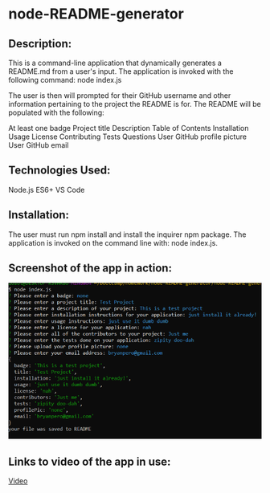 # node-README-generator

## Description:

This is a command-line application that dynamically generates a README.md from a user's input. The application is invoked with the following command:
node index.js

The user is then will prompted for their GitHub username and other information pertaining to the project the README is for.
The README will be populated with the following:

At least one badge
Project title
Description
Table of Contents
Installation
Usage
License
Contributing
Tests
Questions
User GitHub profile picture
User GitHub email

## Technologies Used:

Node.js
ES6+
VS Code

## Installation:

The user must run npm install and install the inquirer npm package. The application is invoked on the command line with: node index.js.

## Screenshot of the app in action:

![](images/readmeTest.PNG)

## Links to video of the app in use:

[Video](https://photos.app.goo.gl/mid37BThiRG9mjPV7)
